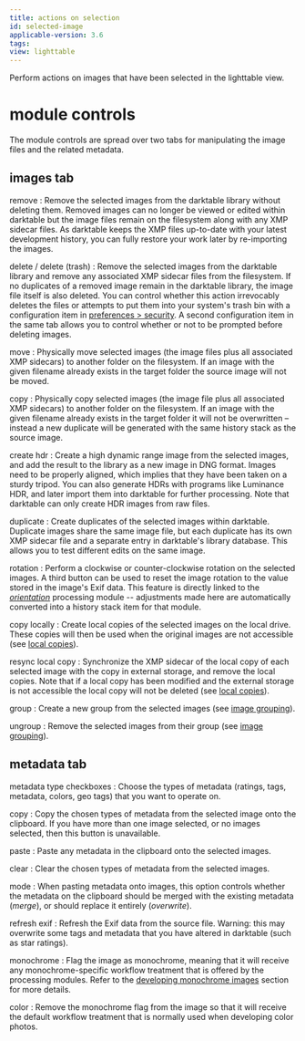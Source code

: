 ```yaml
---
title: actions on selection
id: selected-image 
applicable-version: 3.6
tags: 
view: lighttable
---
```


Perform actions on images that have been selected in the lighttable view.

# module controls

The module controls are spread over two tabs for manipulating the image files and the related metadata.

## images tab

remove
: Remove the selected images from the darktable library without deleting them. Removed images can no longer be viewed or edited within darktable but the image files remain on the filesystem along with any XMP sidecar files. As darktable keeps the XMP files up-to-date with your latest development history, you can fully restore your work later by re-importing the images.

delete / delete (trash)
: Remove the selected images from the darktable library and remove any associated XMP sidecar files from the filesystem. If no duplicates of a removed image remain in the darktable library, the image file itself is also deleted. You can control whether this action irrevocably deletes the files or attempts to put them into your system's trash bin with a configuration item in [preferences > security](../../../preferences-settings/security.md). A second configuration item in the same tab allows you to control whether or not to be prompted before deleting images.

move
: Physically move selected images (the image files plus all associated XMP sidecars) to another folder on the filesystem. If an image with the given filename already exists in the target folder the source image will not be moved.

copy
: Physically copy selected images (the image file plus all associated XMP sidecars) to another folder on the filesystem. If an image with the given filename already exists in the target folder it will not be overwritten – instead a new duplicate will be generated with the same history stack as the source image.

create hdr
: Create a high dynamic range image from the selected images, and add the result to the library as a new image in DNG format. Images need to be properly aligned, which implies that they have been taken on a sturdy tripod. You can also generate HDRs with programs like Luminance HDR, and later import them into darktable for further processing. Note that darktable can only create HDR images from raw files.

duplicate
: Create duplicates of the selected images within darktable. Duplicate images share the same image file, but each duplicate has its own XMP sidecar file and a separate entry in darktable's library database. This allows you to test different edits on the same image.

rotation
: Perform a clockwise or counter-clockwise rotation on the selected images. A third button can be used to reset the image rotation to the value stored in the image's Exif data. This feature is directly linked to the [_orientation_](../../../module-reference/processing-modules/orientation.md) processing module -- adjustments made here are automatically converted into a history stack item for that module.

copy locally
: Create local copies of the selected images on the local drive. These copies will then be used when the original images are not accessible (see [local copies](../../../overview/sidecar-files/local-copies.md)).

resync local copy
: Synchronize the XMP sidecar of the local copy of each selected image with the copy in external storage, and remove the local copies. Note that if a local copy has been modified and the external storage is not accessible the local copy will not be deleted (see [local copies](../../../overview/sidecar-files/local-copies.md)).

group
: Create a new group from the selected images (see [image grouping](../../../lighttable/digital-asset-management/grouping.md)).

ungroup
: Remove the selected images from their group (see [image grouping](../../../lighttable/digital-asset-management/grouping.md)).

## metadata tab

metadata type checkboxes
: Choose the types of metadata (ratings, tags, metadata, colors, geo tags) that you want to operate on. 

copy
: Copy the chosen types of metadata from the selected image onto the clipboard. If you have more than one image selected, or no images selected, then this button is unavailable.

paste
: Paste any metadata in the clipboard onto the selected images.

clear
: Clear the chosen types of metadata from the selected images.

mode
: When pasting metadata onto images, this option controls whether the metadata on the clipboard should be merged with the existing metadata (_merge_), or should replace it entirely (_overwrite_).

refresh exif
: Refresh the Exif data from the source file. Warning: this may overwrite some tags and metadata that you have altered in darktable (such as star ratings).

monochrome
: Flag the image as monochrome, meaning that it will receive any monochrome-specific workflow treatment that is offered by the processing modules. Refer to the [developing monochrome images](../../../guides-tutorials/monochrome.md) section for more details.

color
: Remove the monochrome flag from the image so that it will receive the default workflow treatment that is normally used when developing color photos.

